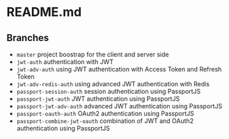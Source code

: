 # README.md

## Branches

- `master` project boostrap for the client and server side
- `jwt-auth` authentication with JWT
- `jwt-adv-auth` using JWT authentication with Access Token and Refresh Token
- `jwt-adv-redis-auth` using advanced JWT authentication with Redis
- `passport-session-auth` session authentication using PassportJS
- `passport-jwt-auth` JWT authentication using PassportJS
- `passport-jwt-adv-auth` advanced JWT authentication using PassportJS
- `passport-oauth-auth` OAuth2 authentication using PassportJS
- `passport-combine-jwt-oauth` combination of JWT and OAuth2 authentication using PassportJS
